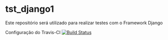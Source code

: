 # tst_django1
Este repositório será utilizado para realizar testes com o Framework Django

Configuração do Travis-CI
[![Build Status](https://travis-ci.org/romilsonlemes/tst_django1.svg?branch=master)](https://travis-ci.org/romilsonlemes/tst_django1)



